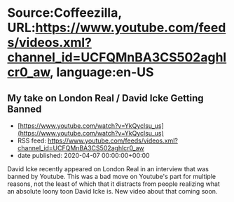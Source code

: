 # Source:Coffeezilla, URL:https://www.youtube.com/feeds/videos.xml?channel_id=UCFQMnBA3CS502aghlcr0_aw, language:en-US

## My take on London Real / David Icke Getting Banned
 - [https://www.youtube.com/watch?v=YkQyclsu_us](https://www.youtube.com/watch?v=YkQyclsu_us)
 - RSS feed: https://www.youtube.com/feeds/videos.xml?channel_id=UCFQMnBA3CS502aghlcr0_aw
 - date published: 2020-04-07 00:00:00+00:00

David Icke recently appeared on London Real in an interview that was banned by Youtube. This was a bad move on Youtube's part for multiple reasons, not the least of which that it distracts from people realizing what an absolute loony toon David Icke is. New video about that coming soon.

